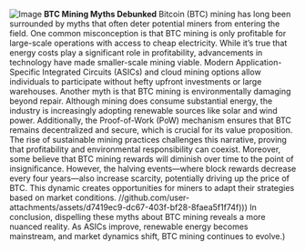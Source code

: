 
![Image](https://github.com/user-attachments/assets/4a25d116-2220-4385-b08e-f287af8fcbc4)
**BTC Mining Myths Debunked**
Bitcoin (BTC) mining has long been surrounded by myths that often deter potential miners from entering the field. One common misconception is that BTC mining is only profitable for large-scale operations with access to cheap electricity. While it’s true that energy costs play a significant role in profitability, advancements in technology have made smaller-scale mining viable. Modern Application-Specific Integrated Circuits (ASICs) and cloud mining options allow individuals to participate without hefty upfront investments or large warehouses.
Another myth is that BTC mining is environmentally damaging beyond repair. Although mining does consume substantial energy, the industry is increasingly adopting renewable sources like solar and wind power. Additionally, the Proof-of-Work (PoW) mechanism ensures that BTC remains decentralized and secure, which is crucial for its value proposition. The rise of sustainable mining practices challenges this narrative, proving that profitability and environmental responsibility can coexist.
Moreover, some believe that BTC mining rewards will diminish over time to the point of insignificance. However, the halving events—where block rewards decrease every four years—also increase scarcity, potentially driving up the price of BTC. This dynamic creates opportunities for miners to adapt their strategies based on market conditions.
 //github.com/user-attachments/assets/d7419ec9-dc67-403f-bf28-8faea5f1f74f)))
In conclusion, dispelling these myths about BTC mining reveals a more nuanced reality. As ASICs improve, renewable energy becomes mainstream, and market dynamics shift, BTC mining continues to evolve.)
